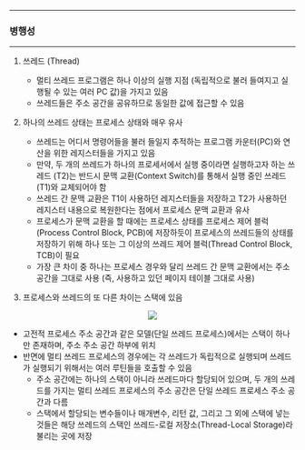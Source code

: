 -----
### 병행성
-----
1. 쓰레드 (Thread)
   - 멀티 쓰레드 프로그램은 하나 이상의 실행 지점 (독립적으로 불러 들여지고 실행될 수 있는 여러 PC 값)을 가지고 있음
   - 쓰레드들은 주소 공간을 공유하므로 동일한 값에 접근할 수 있음

2. 하나의 쓰레드 상태는 프로세스 상태와 매우 유사
   - 쓰레드는 어디서 명령어들을 불러 들일지 추적하는 프로그램 카운터(PC)와 연산을 위한 레지스터들을 가지고 있음
   - 만약, 두 개의 쓰레드가 하나의 프로세서에서 실행 중이라면 실행하고자 하는 쓰레드 (T2)는 반드시 문맥 교환(Context Switch)를 통해서 실행 중인 쓰레드 (T1)와 교체되어야 함
   - 쓰레드 간 문맥 교환은 T1이 사용하던 레지스터들을 저장하고 T2가 사용하던 레지스터 내용으로 복원한다는 점에서 프로세스 문맥 교환과 유사
   - 프로세스가 문맥 교환을 할 때에는 프로세스 상태를 프로세스 제어 블럭(Process Control Block, PCB)에 저장하듯이 프로세스의 쓰레드들의 상태를 저장하기 위해 하나 또는 그 이상의 쓰레드 제어 블럭(Thread Control Block, TCB)이 필요
   - 가장 큰 차이 중 하나는 프로세스 경우와 달리 쓰레드 간 문맥 교환에서는 주소 공간을 그대로 사용 (즉, 사용하고 있던 페이지 테이블 그대로 사용)

3. 프로세스와 쓰레드의 또 다른 차이는 스택에 있음
<div align="center">
<img src="https://github.com/user-attachments/assets/2e406504-6f51-443e-8bee-cbc60e6d3575">
</div>

   - 고전적 프로세스 주소 공간과 같은 모델(단일 쓰레드 프로세스)에서는 스택이 하나만 존재하며, 주소 주소 공간 하부에 위치
   - 반면에 멀티 쓰레드 프로세스의 경우에는 각 쓰레드가 독립적으로 실행되며 쓰레드가 실행되기 위해서는 여러 루틴들을 호출할 수 있음
     + 주소 공간에는 하나의 스택이 아니라 쓰레드마다 할당되어 있으며, 두 개의 쓰레드를 가지는 멀티 쓰레드 프로세스의 주소 공간은 단일 쓰레드 프로세스 주소 공간과 다름
     + 스택에서 할당되는 변수들이나 매개변수, 리턴 값, 그리고 그 외에 스택에 넣는 것들은 해당 쓰레드의 스택인 쓰레드-로컬 저장소(Thread-Local Storage)라 불리는 곳에 저장
 
